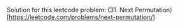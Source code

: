 Solution for this leetcode problem: (31. Next Permutation)[https://leetcode.com/problems/next-permutation/]
